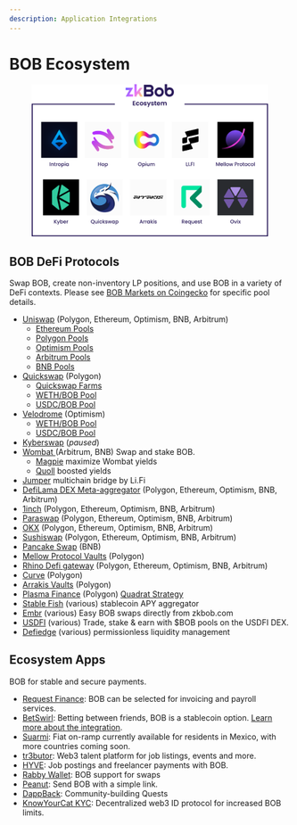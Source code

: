 ```yaml
---
description: Application Integrations
---
```


# BOB Ecosystem

<figure><img src="../../.gitbook/assets/ecosystem.png" alt=""><figcaption></figcaption></figure>

## &#x20;BOB DeFi Protocols

Swap BOB, create non-inventory LP positions, and use BOB in a variety of DeFi contexts. Please see [BOB Markets on Coingecko](https://www.coingecko.com/en/coins/bob#markets) for specific pool details.

* [Uniswap](https://app.uniswap.org/#/swap) (Polygon, Ethereum, Optimism, BNB, Arbitrum)
  * [Ethereum Pools](https://info.uniswap.org/#/tokens/0xb0b195aefa3650a6908f15cdac7d92f8a5791b0b)
  * [Polygon Pools](https://info.uniswap.org/#/polygon/tokens/0xb0b195aefa3650a6908f15cdac7d92f8a5791b0b)
  * [Optimism Pools](https://info.uniswap.org/#/optimism/tokens/0xb0b195aefa3650a6908f15cdac7d92f8a5791b0b)
  * [Arbitrum Pools](https://info.uniswap.org/#/arbitrum/tokens/0xb0b195aefa3650a6908f15cdac7d92f8a5791b0b)
  * [BNB Pools](https://info.uniswap.org/#/BNB/tokens/0xb0b195aefa3650a6908f15cdac7d92f8a5791b0b)
* [Quickswap](https://quickswap.exchange/#/) (Polygon)
  * [Quickswap Farms](https://quickswap.exchange/#/farm)
  * [WETH/BOB Pool](https://quickswap.exchange/#/add/0x7ceb23fd6bc0add59e62ac25578270cff1b9f619/0xb0b195aefa3650a6908f15cdac7d92f8a5791b0b/v3)
  * [USDC/BOB Pool](https://quickswap.exchange/#/add/0x2791bca1f2de4661ed88a30c99a7a9449aa84174/0xb0b195aefa3650a6908f15cdac7d92f8a5791b0b/v3)
* [Velodrome](https://app.velodrome.finance/) (Optimism)
  * [WETH/BOB Pool](https://app.velodrome.finance/liquidity/manage?address=0x088081455d7672d1b05241263f3edabc62e3471e)
  * [USDC/BOB Pool](https://app.velodrome.finance/liquidity/manage?address=0x0a8f50d8a22e2a36f46f3931a3086e6662b48bf5)
* [Kyberswap](https://kyberswap.com/swap/ethereum/eth-to-bob) (_paused_)
* [Wombat ](https://app.wombat.exchange/)(Arbitrum, BNB) Swap and stake BOB.
  * [Magpie](https://www.magpiexyz.io/) maximize Wombat yields
  * [Quoll](https://quoll.finance/) boosted yields
* [Jumper](https://jumper.exchange/) multichain bridge by Li.Fi
* [DefiLama DEX Meta-aggregator](https://swap.defillama.com/?chain=polygon\&from=0x2791bca1f2de4661ed88a30c99a7a9449aa84174\&to=0xb0b195aefa3650a6908f15cdac7d92f8a5791b0b) (Polygon, Ethereum, Optimism, BNB, Arbitrum)
* [1inch](https://app.1inch.io/#/1/unified/swap/BOB/USDC) (Polygon, Ethereum, Optimism, BNB, Arbitrum)
* [Paraswap](https://app.paraswap.io/#/USDC-BOB/100?network=Polygon) (Polygon, Ethereum, Optimism, BNB, Arbitrum)
* [OKX](https://www.okx.com/web3/dex?inputChain=137\&inputCurrency=0xb0b195aefa3650a6908f15cdac7d92f8a5791b0b\&outputCurrency=0xa0b86991c6218b36c1d19d4a2e9eb0ce3606eb48\&outputChain=1) (Polygon, Ethereum, Optimism, BNB, Arbitrum)
* [Sushiswap](https://www.sushi.com/swap) (Polygon, Ethereum, Optimism, BNB, Arbitrum)
* [Pancake Swap](https://pancakeswap.finance/swap) (BNB)
* [Mellow Protocol Vaults](https://app.mellow.finance/products) (Polygon)
* [Rhino Defi gateway](https://rhino.fi/) (Polygon, Ethereum, Optimism, BNB, Arbitrum)&#x20;
* [Curve](https://curve.fi/#/polygon/swap) (Polygon)
* [Arrakis Vaults](https://beta.arrakis.finance/vaults) (Polygon)
* [Plasma Finance](https://apy.plasma.finance/#/hyper-dex/market) (Polygon) [Quadrat Strategy](https://apy.plasma.finance/#/quadrat/0xFd1Da9cC77f04A1E1B22a314a53D201A39373719)
* [Stable Fish](https://stable.fish/) (various) stablecoin APY aggregator
* [Embr](https://beta.embr.org/) (various) Easy BOB swaps directly from zkbob.com
* [USDFI](https://usdfi.com/) (various) Trade, stake & earn with $BOB pools on the USDFI DEX.
* [Defiedge](https://www.defiedge.io/) (various) permissionless liquidity management

## Ecosystem Apps

BOB for stable and secure payments.

* [Request Finance](https://www.request.finance/): BOB can be selected for invoicing and payroll services.
* [BetSwirl](https://www.betswirl.com/): Betting between friends, BOB is a stablecoin option. [Learn more about the integration](https://blog.zkbob.com/betswirl/).
* [Suarmi](https://www.suarmi.com/index): Fiat on-ramp currently available for residents in Mexico, with more countries coming soon.
* [tr3butor](https://app.tr3butor.io/organization/clawfr86w0002lh08gsixtkq0): Web3 talent platform for job listings, events and more.
* [HYVE](https://hyve.works/): Job postings and freelancer payments with BOB.
* [Rabby Wallet](https://rabby.io/): BOB support for swaps
* [Peanut](https://peanut.to/): Send BOB with a simple link.
* [DappBack](https://dappback.com/zkbob): Community-building Quests
* [KnowYourCat KYC](https://knowyourcat.id/): Decentralized web3 ID protocol for increased BOB limits.

